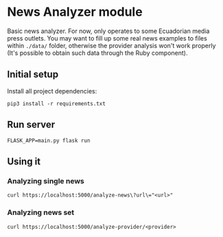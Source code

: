 
# News Analyzer module

Basic news analyzer. For now, only operates to some Ecuadorian media press outlets. 
You may want to fill up some real news examples to files within `./data/` folder, otherwise the provider analysis won't work properly (It's possible to obtain such data through the Ruby component).

## Initial setup

Install all project dependencies:

`pip3 install -r requirements.txt`

## Run server

`FLASK_APP=main.py flask run`

## Using it

### Analyzing single news

`curl https://localhost:5000/analyze-news\?url\="<url>"`

### Analyzing news set

`curl https://localhost:5000/analyze-provider/<provider>`